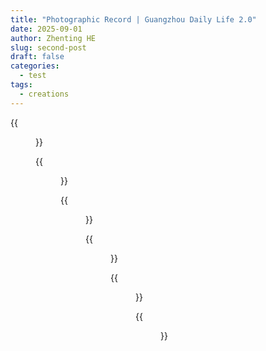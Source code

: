 ```yaml
---
title: "Photographic Record | Guangzhou Daily Life 2.0"
date: 2025-09-01
author: Zhenting HE
slug: second-post
draft: false
categories:
  - test
tags:
  - creations
---
```


{{<figure src="/images/Guangzhou/2025-09-01,01.jpg" title="September 1, 2025, Girls in front of the convenience store on the first day of school" width="720">}}

{{<figure src="/images/Guangzhou/2025-09-01,02.jpg" title="September 1, 2025, Two boys walking home for lunch, one ahead of the other" width="720">}}

{{<figure src="/images/Guangzhou/2025-09-01,03.jpg" title="September 1, 2025, People gathered around the fruit stall" width="720">}}

{{<figure src="/images/Guangzhou/2025-09-01,04.jpg" title="September 1, 2025, Elderly folks checking travel plans outside the tour agency" width="720">}}

{{<figure src="/images/Guangzhou/2025-09-01,05.jpg" title="September 1, 2025, The green light at noon in the office building's connecting corridor" width="720">}}

{{<figure src="/images/Guangzhou/2025-09-01,06.jpg" title="August 31, 2025, The evening glow at Luhu Park" width="720">}}
